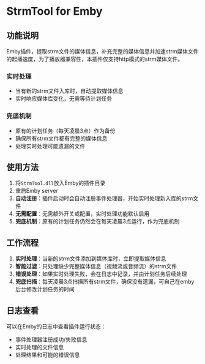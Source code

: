 # StrmTool for Emby

## 功能说明

Emby插件，提取strm文件的媒体信息，补充完整的媒体信息并加速strm媒体文件的起播速度，为了播放器兼容性，本插件仅支持http模式的strm媒体文件。

### 实时处理

- 当有新的strm文件入库时，自动提取媒体信息
- 实时响应媒体库变化，无需等待计划任务

### 兜底机制

- 原有的计划任务（每天凌晨3点）作为备份
- 确保所有strm文件都有完整的媒体信息
- 处理实时处理可能遗漏的文件

## 使用方法

1. 将`StrmTool.dll`放入Emby的插件目录
2. 重启Emby server
3. **自动注册**：插件启动时会自动注册事件处理器，开始实时处理新入库的strm文件
4. **无需配置**：无需额外开关或配置，实时处理功能默认启用
5. **兜底机制**：原有的计划任务仍然会在每天凌晨3点运行，作为兜底机制

## 工作流程

1. **实时处理**：当新的strm文件添加到媒体库时，立即提取媒体信息
2. **智能过滤**：只处理缺少完整媒体信息（视频流或音频流）的strm文件
3. **错误处理**：如果实时处理失败，会在日志中记录，并由计划任务后续处理
4. **兜底扫描**：每天凌晨3点扫描所有strm文件，确保没有遗漏，可自己在emby后台修改计划任务的时间

## 日志查看

可以在Emby的日志中查看插件运行状态：

- 事件处理器注册成功/失败信息
- 实时处理的文件信息
- 处理结果和可能的错误信息
